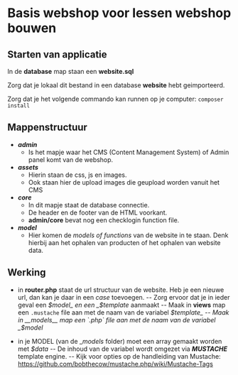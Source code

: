 # Basis webshop voor lessen webshop bouwen

## Starten van applicatie

In de **database** map staan een __website.sql__

Zorg dat je lokaal dit bestand in een database **website** hebt geimporteerd.

Zorg dat je het volgende commando kan runnen op je computer:
`composer install`

## Mappenstructuur

- ***admin*** 
    - Is het mapje waar het CMS (Content Management System) of Admin panel komt van de webshop.
- ***assets*** 
    - Hierin staan de css, js en images.
    - Ook staan hier de upload images die geupload worden vanuit het CMS
- ***core***
    - In dit mapje staat de database connectie.
    - De header en de footer van de HTML voorkant.
    - **admin/core** bevat nog een checklogin function file. 
- ***model***
    - Hier komen de _models of functions_ van de website in te staan. Denk hierbij aan het ophalen van producten of het ophalen van website data.

 ## Werking

 - in __router.php__ staat de url structuur van de website. Heb je een nieuwe url, dan kan je daar in een _case_ toevoegen.
    -- Zorg ervoor dat je in ieder geval een _$model_ en een _$template_ aanmaakt
    -- Maak in __views__ map een `.mustache` file aan met de naam van de variabel _$template_
    -- Maak in __models__ map een `.php` file aan met de naam van de variabel _$model_

- in je MODEL (van de __models_ folder) moet een array gemaakt worden met _$data_ 
    -- De inhoud van de variabel wordt omgezet via ***MUSTACHE*** template engine. 
    -- Kijk voor opties op de handleiding van Mustache: https://github.com/bobthecow/mustache.php/wiki/Mustache-Tags
